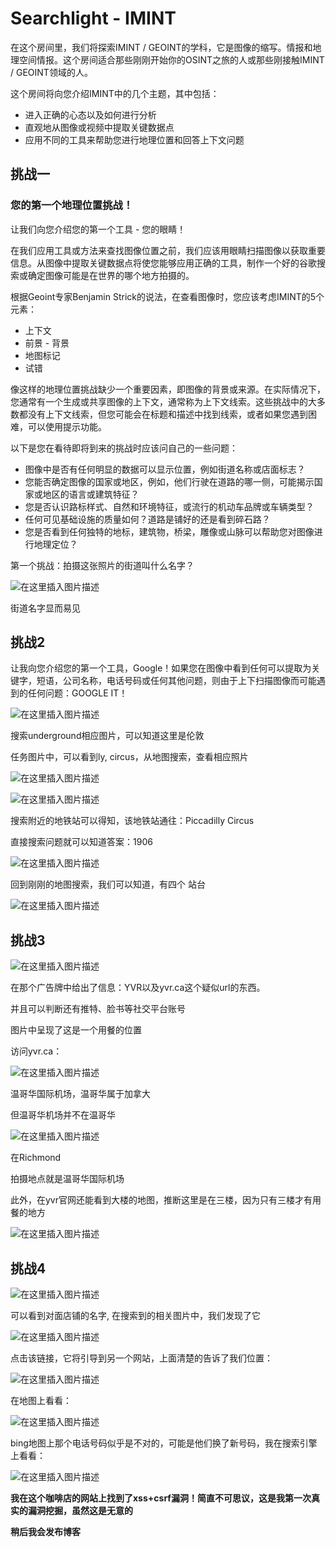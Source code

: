 # Searchlight - IMINT

在这个房间里，我们将探索IMINT / GEOINT的学科，它是图像的缩写。情报和地理空间情报。这个房间适合那些刚刚开始你的OSINT之旅的人或那些刚接触IMINT / GEOINT领域的人。

这个房间将向您介绍IMINT中的几个主题，其中包括：

- 进入正确的心态以及如何进行分析
- 直观地从图像或视频中提取关键数据点
- 应用不同的工具来帮助您进行地理位置和回答上下文问题

## 挑战一

### 您的第一个地理位置挑战！

让我们向您介绍您的第一个工具 - 您的眼睛！

在我们应用工具或方法来查找图像位置之前，我们应该用眼睛扫描图像以获取重要信息。从图像中提取关键数据点将使您能够应用正确的工具，制作一个好的谷歌搜索或确定图像可能是在世界的哪个地方拍摄的。

根据Geoint专家Benjamin Strick的说法，在查看图像时，您应该考虑IMINT的5个元素：

- 上下文
- 前景 - 背景
- 地图标记
- 试错

像这样的地理位置挑战缺少一个重要因素，即图像的背景或来源。在实际情况下，您通常有一个生成或共享图像的上下文，通常称为上下文线索。这些挑战中的大多数都没有上下文线索，但您可能会在标题和描述中找到线索，或者如果您遇到困难，可以使用提示功能。

以下是您在看待即将到来的挑战时应该问自己的一些问题：

- 图像中是否有任何明显的数据可以显示位置，例如街道名称或店面标志？
- 您能否确定图像的国家或地区，例如，他们行驶在道路的哪一侧，可能揭示国家或地区的语言或建筑特征？
- 您是否认识路标样式、自然和环境特征，或流行的机动车品牌或车辆类型？
- 任何可见基础设施的质量如何？道路是铺好的还是看到碎石路？
- 您是否看到任何独特的地标，建筑物，桥梁，雕像或山脉可以帮助您对图像进行地理定位？

第一个挑战：拍摄这张照片的街道叫什么名字？

![在这里插入图片描述](https://img-blog.csdnimg.cn/2fb9f1a2ce804d77bedd65ade4178447.png)

街道名字显而易见

## 挑战2

让我向您介绍您的第一个工具，Google！如果您在图像中看到任何可以提取为关键字，短语，公司名称，电话号码或任何其他问题，则由于上下扫描图像而可能遇到的任何问题：GOOGLE IT！

![在这里插入图片描述](https://img-blog.csdnimg.cn/2e2b69cda4964c9e80de9254b3d84b6a.png)

搜索underground相应图片，可以知道这里是伦敦

任务图片中，可以看到ly, circus，从地图搜索，查看相应照片

![在这里插入图片描述](https://img-blog.csdnimg.cn/955eee76eb514c7db7c29e9ba3207c62.png)

![在这里插入图片描述](https://img-blog.csdnimg.cn/15288a06bd7840789b83140cb65fe9ba.png)

搜索附近的地铁站可以得知，该地铁站通往：Piccadilly Circus

直接搜索问题就可以知道答案：1906

![在这里插入图片描述](https://img-blog.csdnimg.cn/56053aa9d8b14d63a0bfbe6cb7f3e6d7.png)

回到刚刚的地图搜索，我们可以知道，有四个 站台

![在这里插入图片描述](https://img-blog.csdnimg.cn/43b8240a78444aae9357740e56caad56.png)

## 挑战3

![在这里插入图片描述](https://img-blog.csdnimg.cn/d146972ff3584f42b0cd710b8aa50d12.png)

在那个广告牌中给出了信息：YVR以及yvr.ca这个疑似url的东西。

并且可以判断还有推特、脸书等社交平台账号

图片中呈现了这是一个用餐的位置

访问yvr.ca：

![在这里插入图片描述](https://img-blog.csdnimg.cn/7f5869d6fb3341f1a392812638e6b2c7.png)

温哥华国际机场，温哥华属于加拿大

但温哥华机场并不在温哥华

![在这里插入图片描述](https://img-blog.csdnimg.cn/f5f68a2569cb4146bcf8b0d83d043e46.png)

在Richmond

拍摄地点就是温哥华国际机场

此外，在yvr官网还能看到大楼的地图，推断这里是在三楼，因为只有三楼才有用餐的地方

![在这里插入图片描述](https://img-blog.csdnimg.cn/cf760928080043f8b0a7ecb29e1d99df.png)

## 挑战4

![在这里插入图片描述](https://img-blog.csdnimg.cn/eff3097ed81b4dd289ca7214703df6f3.png)

可以看到对面店铺的名字, 在搜索到的相关图片中，我们发现了它

![在这里插入图片描述](https://img-blog.csdnimg.cn/84e71e9b4fe9472ea95bb47d62996765.png)

点击该链接，它将引导到另一个网站，上面清楚的告诉了我们位置：

![在这里插入图片描述](https://img-blog.csdnimg.cn/e5309f257a4c4b51a7f8dbb036400434.png)

在地图上看看：

![在这里插入图片描述](https://img-blog.csdnimg.cn/76c0ad8df2254532b5e769e1e20725cd.png)

bing地图上那个电话号码似乎是不对的，可能是他们换了新号码，我在搜索引擎上看看：

![在这里插入图片描述](https://img-blog.csdnimg.cn/8bae76cd20a94e5da733f940f7a1a4f9.png)


**我在这个咖啡店的网站上找到了xss+csrf漏洞！简直不可思议，这是我第一次真实的漏洞挖掘，虽然这是无意的**

**稍后我会发布博客**